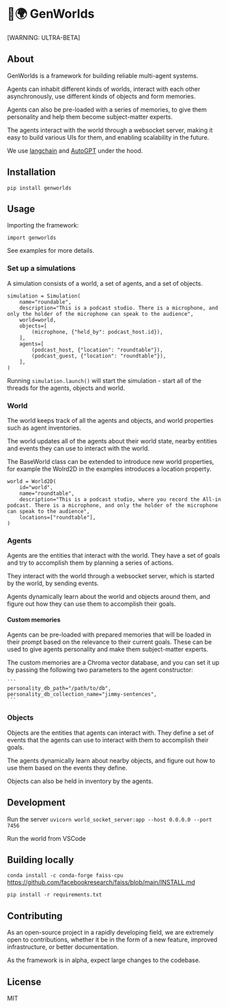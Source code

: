 # 🧬🌍 GenWorlds
[WARNING: ULTRA-BETA]

## About

GenWorlds is a framework for building reliable multi-agent systems. 

Agents can inhabit different kinds of worlds, interact with each other asynchronously, use different kinds of objects and form memories.

Agents can also be pre-loaded with a series of memories, to give them personality and help them become subject-matter experts.

The agents interact with the world through a websocket server, making it easy to build various UIs for them, and enabling scalability in the future.

We use [langchain](https://python.langchain.com/en/latest/index.html) and [AutoGPT](https://github.com/Significant-Gravitas/Auto-GPT) under the hood.

## Installation

`pip install genworlds`

## Usage
Importing the framework:

```
import genworlds

```

See examples for more details.

### Set up a simulations

A simulation consists of a world, a set of agents, and a set of objects.

```
simulation = Simulation(
    name="roundable",
    description="This is a podcast studio. There is a microphone, and only the holder of the microphone can speak to the audience",
    world=world,
    objects=[
        (microphone, {"held_by": podcast_host.id}),
    ],
    agents=[
        (podcast_host, {"location": "roundtable"}),
        (podcast_guest, {"location": "roundtable"}),
    ],
)
```

Running `simulation.launch()` will start the simulation - start all of the threads for the agents, objects and world.

### World

The world keeps track of all the agents and objects, and world properties such as agent inventories.

The world updates all of the agents about their world state, nearby entities and events they can use to interact with the world.

The BaseWorld class can be extended to introduce new world properties, for example the Wolrd2D in the examples introduces a location property.

```
world = World2D(
    id="world",
    name="roundtable",
    description="This is a podcast studio, where you record the All-in podcast. There is a microphone, and only the holder of the microphone can speak to the audience",
    locations=["roundtable"],
)
```

### Agents

Agents are the entities that interact with the world. They have a set of goals and try to accomplish them by planning a series of actions.

They interact with the world through a websocket server, which is started by the world, by sending events.

Agents dynamically learn about the world and objects around them, and figure out how they can use them to accomplish their goals.

#### Custom memories 

Agents can be pre-loaded with prepared memories that will be loaded in their prompt based on the relevance to their current goals. These can be used to give agents personality and make them subject-matter experts.

The custom memories are a Chroma vector database, and you can set it up by passing the following two parameters to the agent constructor:
    
    ```
    personality_db_path="/path/to/db",
    personality_db_collection_name="jimmy-sentences",
    ```

### Objects

Objects are the entities that agents can interact with. They define a set of events that the agents can use to interact with them to accomplish their goals.

The agents dynamically learn about nearby objects, and figure out how to use them based on the events they define.

Objects can also be held in inventory by the agents.

## Development

Run the server
`uvicorn world_socket_server:app --host 0.0.0.0 --port 7456`

Run the world from VSCode

## Building locally

`conda install -c conda-forge faiss-cpu`
https://github.com/facebookresearch/faiss/blob/main/INSTALL.md

`pip install -r requirements.txt`


## Contributing

As an open-source project in a rapidly developing field, we are extremely open to contributions, whether it be in the form of a new feature, improved infrastructure, or better documentation.

As the framework is in alpha, expect large changes to the codebase.

## License

MIT
